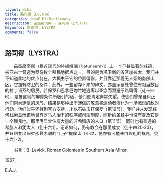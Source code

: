 ```yaml
---
layout: wiki
title: 路司得（LYSTRA）
categories: NewBibleDictionary
description: 圣经新词典 - 路司得（LYSTRA）
keywords: 路司得, LYSTRA
comments: false
---
```


## 路司得（LYSTRA）

　　吕高尼高原（靠近现代的赫顿撒瑞 [Hatunsaray]）上一个不甚显著的城镇，被亚古士督选为罗马数个殖民地据点之一，目的是为巩卫新的省区加拉太。我们并不知道此地的优点何在，大概由于它的位置偏僻，并且靠近那荒无人烟的南部山区，它拥有防卫的条件；此外，一些留存下来的碑文，亦显示该处曾住有相当数目的拉丁语系的居民。若保罗和巴拿巴匆忙地逃离以哥念而暂避于路司得（徒十四6），是被这地的屏障条件所吸引的话，他们更肯定非常失望。使徒们曾亲自纠正他们崇尚迷信的风气，结果是那种出于迷信的敬意被煽动者演化为一场激烈的敌对行动，他们似乎还得到官方支持，才以石头击打保罗（第19节）。我们并未发现任何线索显示该地曾有罗马人治下的秩序或司法制度，而新约圣经中也没有提及它是一个殖民地。那里明显曾住有大量的非希腊族的人口（第11节），同时也有普通的希腊人和犹太人（徒十六1）。无论如何，仍有教会在那里成立（徒十四20-23），并且培育出保罗那最忠诚的“儿子”提摩太（不过，他亦有可能来自邻近的特庇，徒十六1-2）。

　　书目：B. Levick, Roman Colonies in Southern Asia Minor,

1967。

E.A.J.










